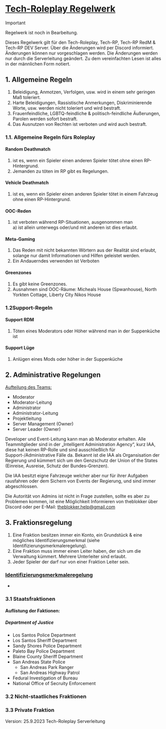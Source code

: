 # <ins>Tech-Roleplay Regelwerk</ins>

> [!IMPORTANT]
> Regelwerk ist noch in Bearbeitung.

Dieses Regelwerk gilt für den Tech-Roleplay, Tech-RP, Tech-RP RedM & Tech-RP DEV Server. Über die Änderungen wird per Discord informiert. Änderungen können nur vorgeschlagen werden. Die Änderungen werden nur durch die Serverleitung geändert. Zu dem vereinfachten Lesen ist alles in der männlichen Form notiert.

## 1.	Allgemeine Regeln

1. Beleidigung, Anmotzen, Verfolgen, usw. wird in einem sehr geringen Maß toleriert.<br>
2. Harte Beleidigungen, Rassistische Anmerkungen, Diskriminierende Worte, usw. werden nicht toleriert und wird bestraft.<br>
3. Frauenfeindliche, LGBTQ-feindliche & politisch-feindliche Äußerungen, Parolen werden sofort bestraft.<br>
4. Das Ausnutzen von Rechten ist verboten und wird auch bestraft.<br>


### 1.1. Allgemeine Regeln fürs Roleplay 

#### Random Deathmatch

1. ist es, wenn ein Spieler einen anderen Spieler tötet ohne einen RP-Hintergrund.<br>
1. Jemanden zu töten im RP gibt es Regelungen.<br>

#### Vehicle Deathmatch 

1. ist es, wenn ein Spieler einen anderen Spieler tötet in einem Fahrzeug ohne einen RP-Hintergrund.<br>

#### OOC-Reden

1. ist verboten während RP-Situationen, ausgenommen man<br>
  a) ist allein unterwegs oder/und mit anderen ist dies erlaubt.<br>

#### Meta-Gaming 

1. Das Reden mit nicht bekannten Wörtern aus der Realität sind erlaubt, solange nur damit Informationen und Hilfen geleistet werden.<br>
1. Ein Andauerndes verwenden ist Verboten <br>

#### Greenzones

1. Es gibt keine Greenzones.<br>
1. Ausnahmen sind OOC-Räume: Micheals House (Spwanhouse), North Yorkten Cottage, Liberty City Nikos House<br>



### 1.2Support-Regeln
#### Support RDM

1. Töten eines Moderators oder Höher während man in der Suppenküche ist <br>

#### Support Lüge

1. Anlügen eines Mods oder höher in der Suppenküche <br>

## 2. Administrative Regelungen
<ins>Aufteilung des Teams:</ins>

- Moderator
- Moderator-Leitung
- Administrator
- Administrator-Leitung
- Projektleitung
- Server Management (Owner)
- Server Leader (Owner)

Developer und Event-Leitung kann man ab Moderator erhalten. Alle Teammitglieder sind in der „Intelligent Administration Agency“, kurz IAA, diese hat keinen RP-Rolle und sind ausschließlich für Support-/Administrative Fälle da. Bekannt ist die IAA als Organsisation der Regierung und kümmert sich um den Genzschutz der Union of the States (Einreise, Ausreise, Schutz der Bundes-Grenzen).

Die IAA besitzt eigne Fahrzeuge welcher aber nur für ihrer Aufgaben rausfahren oder dem Sichern von Events der Regierung, und sind immer abgeschlossen. 

Die Autorität von Admins ist nicht in Frage zustellen, sollte es aber zu Problemen kommen, ist eine Möglichkeit Informieren von theblokker über Discord oder per E-Mail: [theblokker.help@gmail.com](mailto:theblokker.help@gmail.com) 



## 3. Fraktionsregelung
1. Eine Fraktion besitzen immer ein Konto, ein Grundstück & eine mögliches Identifizierungsmerkmal (siehe Identifizierungsmerkmaleregelung). <br>
1. Eine Fraktion muss immer einen Leiter haben, der sich um die Verwaltung kümmert. Mehrere Unterleiter sind erlaubt.<br>
1. Jeder Spieler der darf nur von einer Fraktion Leiter sein.<br>

### <ins>Identifizierungsmerkmaleregelung</ins>

- 




### 3.1 Staatsfraktionen

#### Auflistung der Faktionen:

##### Department of Justice
- Los Santos Police Department
- Los Santos Sheriff Department
- Sandy Shores Police Department
- Paleto Bay Police Department
- Blaine County Sheriff Department
- San Andreas State Police
  - San Andreas Park Ranger
  - San Andreas Highway Patrol
- Fedural Investigation of Bureau
- National Office of Secruity Enforcement

### 3.2 Nicht-staatliches Fraktionen

### 3.3 Private Fraktion




Version: 25.9.2023  		Tech-Roleplay Serverleitung

